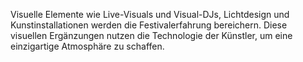 Visuelle Elemente wie Live-Visuals und Visual-DJs, Lichtdesign und Kunstinstallationen werden die Festivalerfahrung bereichern. Diese visuellen Ergänzungen nutzen die Technologie der Künstler, um eine einzigartige Atmosphäre zu schaffen.